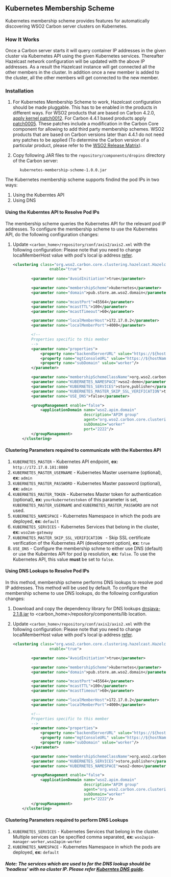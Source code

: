 ## Kubernetes Membership Scheme

Kubernetes membership scheme provides features for automatically discovering WSO2 Carbon server clusters on Kubernetes.

### How It Works
Once a Carbon server starts it will query container IP addresses in the given cluster via Kubernetes API using the given Kubernetes services. Thereafter Hazelcast network configuration will be updated with the above IP addresses. As a result the Hazelcast instance will get connected all the other members in the cluster. In addition once a new member is added to the cluster, all the other members will get connected to the new member.

### Installation

1. For Kubernetes Membership Scheme to work, Hazelcast configuration should be made pluggable. This has to be enabled in the products in different ways. For WSO2 products that are based on Carbon 4.2.0, [apply kernel patch0012](https://docs.wso2.com/display/Carbon420/Applying+a+Patch+to+the+Kernel). For Carbon 4.4.1 based products apply [patch0005](http://product-dist.wso2.com/downloads/carbon/4.4.1/patch0005/WSO2-CARBON-PATCH-4.4.1-0005.zip). These patches include a modification in the Carbon Core component for
allowing to add third party membership schemes. WSO2 products that are based on Carbon versions later than 4.4.1 do not need any patches to be applied (To determine the Carbon version of a particular product, please refer to the [WSO2 Release Matrix](http://wso2.com/products/carbon/release-matrix/)).

2. Copy following JAR files to the `repository/components/dropins` directory of the Carbon server:
   ```
      kubernetes-membership-scheme-1.0.0.jar
   ```
   
The Kubernetes membership scheme supports findind the pod IPs in two ways:

   1. Using the Kuberntes API
   2. Using DNS
   
#### Using the Kuberntes API to Resolve Pod IPs

The membership scheme queries the Kubernetes API for the relevant pod IP addresses. To configure the membership scheme to use the Kubernetes API, do the following configuration changes: 

1. Update `<carbon_home>/repository/conf/axis2/axis2.xml` with the following configuration: Please note that you need
 to change localMemberHost value with pod's local ip address [refer](https://github.com/wso2/kubernetes-apim/blob/2.1.0/base/analytics/init_carbon.sh#L24). 

   ```xml
   <clustering class="org.wso2.carbon.core.clustering.hazelcast.HazelcastClusteringAgent"
                   enable="true">
       
           <parameter name="AvoidInitiation">true</parameter>
   
           <parameter name="membershipScheme">kubernetes</parameter>
           <parameter name="domain">pub.store.am.wso2.domain</parameter>
   
           <parameter name="mcastPort">45564</parameter>
           <parameter name="mcastTTL">100</parameter>
           <parameter name="mcastTimeout">60</parameter>
   
           <parameter name="localMemberHost">172.17.0.2</parameter>
           <parameter name="localMemberPort">4000</parameter>
   
           <!--
           Properties specific to this member
           -->
           <parameter name="properties">
               <property name="backendServerURL" value="https://${hostName}:${httpsPort}/services/"/>
               <property name="mgtConsoleURL" value="https://${hostName}:${httpsPort}/"/>
               <property name="subDomain" value="worker"/>
           </parameter>
   
           <parameter name="membershipSchemeClassName">org.wso2.carbon.membership.scheme.kubernetes.KubernetesMembershipScheme</parameter>
           <parameter name="KUBERNETES_NAMESPACE">wso2-demo</parameter>
           <parameter name="KUBERNETES_SERVICES">store,publisher</parameter>
           <parameter name="KUBERNETES_MASTER_SKIP_SSL_VERIFICATION">true</parameter>
           <parameter name="USE_DNS">false</parameter>
   
           <groupManagement enable="false">
               <applicationDomain name="wso2.apim.domain"
                                  description="APIM group"
                                  agent="org.wso2.carbon.core.clustering.hazelcast.HazelcastGroupManagementAgent"
                                  subDomain="worker"
                                  port="2222"/>
           </groupManagement>
       </clustering>

#### Clustering Parameters required to communicate with the Kuberntes API

1. `KUBERNETES_MASTER` - Kubernetes API endpoint, **ex:** `http://172.17.8.101:8080`
2. `KUBERNETES_MASTER_USERNAME` - Kubernetes Master username (optional), **ex:** `admin`
3. `KUBERNETES_MASTER_PASSWORD` - Kubernetes Master password (optional), **ex:** `admin`
4. `KUBERNETES_MASTER_TOKEN` - Kubernetes Master token for authentication (optional), **ex:** `yourkubernetestoken` of this parameter is set, `KUBERNETES_MASTER_USERNAME` and `KUBERNETES_MASTER_PASSWORD` are not used. 
5. `KUBERNETES_NAMESPACE` - Kubernetes Namespace in which the pods are deployed, **ex:** `default`
6. `KUBERNETES_SERVICES` - Kubernetes Services that belong in the cluster, **ex:** `wso2am-gateway`
7. `KUBERNETES_MASTER_SKIP_SSL_VERIFICATION ` - Skip SSL certificate verification of the Kubernetes API (development option), **ex:** `true`
8. `USE_DNS` - Configure the membership schme to either use DNS (default) or use the Kuberntes API for pod ip resolution, **ex:** `false`. To use the Kubernetes API, this value **must** be set to `false`. 

#### Using DNS Lookups to Resolve Pod IPs

In this method, membership scheme performs DNS lookups to resolve pod IP addresses. This method will be used by default. To configure the membership scheme to use DNS lookups, do the following configuration changes: 

1. Download and copy the dependency library for DNS lookups [dnsjava-2.1.8.jar](http://central.maven.org/maven2/dnsjava/dnsjava/2.1.8/dnsjava-2.1.8.jar) to <carbon_home>/repository/components/lib location.

2. Update `<carbon_home>/repository/conf/axis2/axis2.xml` with the following configuration: Please note that you need
 to change localMemberHost value with pod's local ip address [refer](https://github.com/wso2/kubernetes-apim/blob/2.1.0/base/analytics/init_carbon.sh#L24). 

   ```xml
   <clustering class="org.wso2.carbon.core.clustering.hazelcast.HazelcastClusteringAgent"
                   enable="true">
   
           <parameter name="AvoidInitiation">true</parameter>
   
           <parameter name="membershipScheme">kubernetes</parameter>
           <parameter name="domain">pub.store.am.wso2.domain</parameter>
   
           <parameter name="mcastPort">45564</parameter>
           <parameter name="mcastTTL">100</parameter>
           <parameter name="mcastTimeout">60</parameter>
   
           <parameter name="localMemberHost">172.17.0.2</parameter>
           <parameter name="localMemberPort">4000</parameter>
   
           <!--
           Properties specific to this member
           -->
           <parameter name="properties">
               <property name="backendServerURL" value="https://${hostName}:${httpsPort}/services/"/>
               <property name="mgtConsoleURL" value="https://${hostName}:${httpsPort}/"/>
               <property name="subDomain" value="worker"/>
           </parameter>
   
           <parameter name="membershipSchemeClassName">org.wso2.carbon.membership.scheme.kubernetes.KubernetesMembershipScheme</parameter>
           <parameter name="KUBERNETES_SERVICES">store,publisher</parameter>
           <parameter name="KUBERNETES_NAMESPACE">wso2-demo</parameter>
   
           <groupManagement enable="false">
               <applicationDomain name="wso2.apim.domain"
                                  description="APIM group"
                                  agent="org.wso2.carbon.core.clustering.hazelcast.HazelcastGroupManagementAgent"
                                  subDomain="worker"
                                  port="2222"/>
           </groupManagement>
       </clustering>

#### Clustering Parameters required to perform DNS Lookups
1. `KUBERNETES_SERVICES` - Kubernetes Services that belong in the cluster. Multiple services can be specified comma separated, **ex:** `wso2apim-manager-worker,wso2apim-worker`
2. `KUBERNETES_NAMESPACE` - Kubernetes Namespace in which the pods are deployed, **ex:** `default`
##### Note: The services which are used to for the DNS lookup should be 'headless' with no cluster IP. Please refer [Kuberntes DNS guide](https://github.com/kubernetes/kubernetes/tree/v1.0.6/cluster/addons/dns#a-records).
